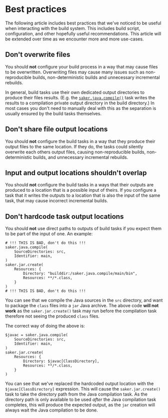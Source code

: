 # Best practices

The following article includes best practices that we've noticed to be useful when interacting with the build system. This includes build script, configuration, and other hopefully useful recommendations. This article will be extended over time as we encounter more and more use-cases.

## Don't overwrite files

You should **not** configure your build process in a way that may cause files to be overwritten. Overwriting files may cause many issues such as non-reproducible builds, non-deterministic builds and unnecessary incremental rebuilds.

In general, build tasks use their own dedicated output directories to produce their files results. (E.g. the [`saker.java.compile()`](root:/saker.java.compiler/taskdoc/saker.java.compile.html) task writes the results to a compilation private output directory in the build directory.) In most cases you don't need to manually deal with this as the separation is usually ensured by the build tasks themselves.

## Don't share file output locations

You should **not** configure the build tasks in a way that they produce their output files to the same location. If they do, the tasks could silently overwrite each others output files, causing non-reproducible builds, non-deterministic builds, and unnecessary incremental rebuilds.

## Input and output locations shouldn't overlap

You should **not** configure the build tasks in a ways that their outputs are produced to a location that is a possible input of theirs. If you configure a task that it writes the outputs to a location that is also the input of the same task, that may cause incorrect incremental builds.

## Don't hardcode task output locations

You should **not** use direct paths to outputs of build tasks if you expect them to be part of the input of one. An example:

```sakerscript
# !!! THIS IS BAD, don't do this !!!
saker.java.compile(
	SourceDirectories: src,
	Identifier: main,
)
saker.jar.create(
	Resources: {
		Directory: "builddir:/saker.java.compile/main/bin",
		Resources: **/*.class,
	}
)
# !!! THIS IS BAD, don't do this !!!
```

You can see that we compile the Java sources in the `src` directory, and want to package the `class` files into a `jar` Java archive. The above code **will not work** as the `saker.jar.create()` task may run before the compilation task therefore not seeing the produced `class` files.

The correct way of doing the above is:

```sakerscript
$javac = saker.java.compile(
	SourceDirectories: src,
	Identifier: main,
)
saker.jar.create(
	Resources: {
		Directory: $javac[ClassDirectory],
		Resources: **/*.class,
	}
)
```

You can see that we've replaced the hardcoded output location with the `$javac[ClassDirectory]` expression. This will cause the `saker.jar.create()` task to take the directory path from the Java compilation task. As the directory path is only available to be used *after* the Java compilation task completes, this will produce the expected output, as the `jar` creation will always wait the Java compilation to be done.
